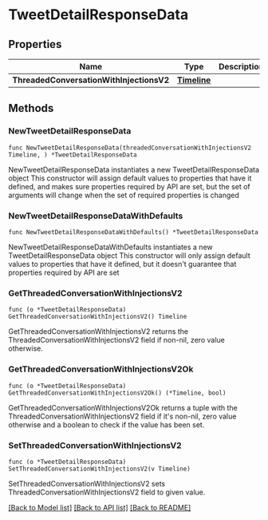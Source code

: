 # TweetDetailResponseData

## Properties

Name | Type | Description | Notes
------------ | ------------- | ------------- | -------------
**ThreadedConversationWithInjectionsV2** | [**Timeline**](Timeline.md) |  | 

## Methods

### NewTweetDetailResponseData

`func NewTweetDetailResponseData(threadedConversationWithInjectionsV2 Timeline, ) *TweetDetailResponseData`

NewTweetDetailResponseData instantiates a new TweetDetailResponseData object
This constructor will assign default values to properties that have it defined,
and makes sure properties required by API are set, but the set of arguments
will change when the set of required properties is changed

### NewTweetDetailResponseDataWithDefaults

`func NewTweetDetailResponseDataWithDefaults() *TweetDetailResponseData`

NewTweetDetailResponseDataWithDefaults instantiates a new TweetDetailResponseData object
This constructor will only assign default values to properties that have it defined,
but it doesn't guarantee that properties required by API are set

### GetThreadedConversationWithInjectionsV2

`func (o *TweetDetailResponseData) GetThreadedConversationWithInjectionsV2() Timeline`

GetThreadedConversationWithInjectionsV2 returns the ThreadedConversationWithInjectionsV2 field if non-nil, zero value otherwise.

### GetThreadedConversationWithInjectionsV2Ok

`func (o *TweetDetailResponseData) GetThreadedConversationWithInjectionsV2Ok() (*Timeline, bool)`

GetThreadedConversationWithInjectionsV2Ok returns a tuple with the ThreadedConversationWithInjectionsV2 field if it's non-nil, zero value otherwise
and a boolean to check if the value has been set.

### SetThreadedConversationWithInjectionsV2

`func (o *TweetDetailResponseData) SetThreadedConversationWithInjectionsV2(v Timeline)`

SetThreadedConversationWithInjectionsV2 sets ThreadedConversationWithInjectionsV2 field to given value.



[[Back to Model list]](../README.md#documentation-for-models) [[Back to API list]](../README.md#documentation-for-api-endpoints) [[Back to README]](../README.md)


